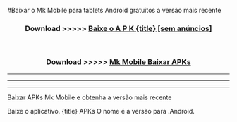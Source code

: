#Baixar o Mk Mobile   para tablets Android gratuitos a versão mais recente


<div align="center">
<h3>Download >>>>> <a href="https://pt-web.web.app/?pt= {title}">Baixe o A P K {title} [sem anúncios]</a></h3><br>

<h3>Download >>>>> <a href="https://pt-web.web.app/?pt= {title}">Mk Mobile  Baixar APKs</a></h3>
</div>

----------------------------------------------------------

----------------------------------------------------------

----------------------------------------------------------

Baixar APKs Mk Mobile  e obtenha a versão mais recente

Baixe o aplicativo. {title} APKs O nome é a versão para .Android.


